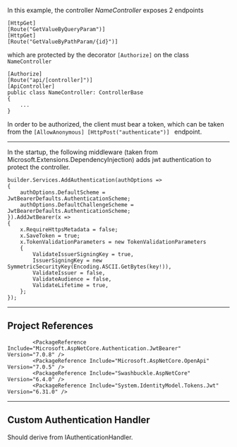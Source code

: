 ﻿In this example, the controller _NameController_ exposes 2 endpoints
```
[HttpGet]
[Route("GetValueByQueryParam")]
[HttpGet]
[Route("GetValueByPathParam/{id}")]
```
which are protected by the decorator `[Authorize]` on the class `NameController`

```
[Authorize]
[Route("api/[controller]")]
[ApiController]
public class NameController: ControllerBase
{
    ...
}
```

In order to be authorized, the client must bear a token, which can be taken from the 
`[AllowAnonymous]
[HttpPost("authenticate")]
`
endpoint. 

---
In the startup, the following middleware
(taken from Microsoft.Extensions.DependencyInjection)
adds jwt authentication to protect the controller.
```
builder.Services.AddAuthentication(authOptions =>
{
    authOptions.DefaultScheme = JwtBearerDefaults.AuthenticationScheme;
    authOptions.DefaultChallengeScheme = JwtBearerDefaults.AuthenticationScheme;
}).AddJwtBearer(x =>
{
    x.RequireHttpsMetadata = false;
    x.SaveToken = true;
    x.TokenValidationParameters = new TokenValidationParameters
    {
        ValidateIssuerSigningKey = true,
        IssuerSigningKey = new SymmetricSecurityKey(Encoding.ASCII.GetBytes(key!)),
        ValidateIssuer = false,
        ValidateAudience = false,
        ValidateLifetime = true,
    };
});
```

---
<h2>Project References</h2>

```
        <PackageReference Include="Microsoft.AspNetCore.Authentication.JwtBearer" Version="7.0.8" />
        <PackageReference Include="Microsoft.AspNetCore.OpenApi" Version="7.0.5" />
        <PackageReference Include="Swashbuckle.AspNetCore" Version="6.4.0" />
        <PackageReference Include="System.IdentityModel.Tokens.Jwt" Version="6.31.0" />
```

---
<h2>Custom Authentication Handler</h2>
Should derive from IAuthenticationHandler.
